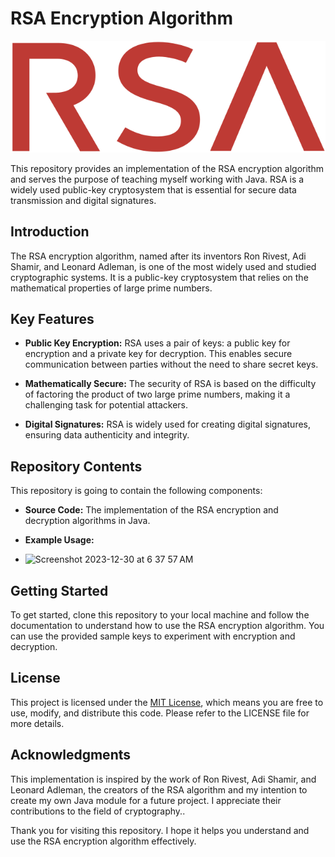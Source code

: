 # RSA Encryption Algorithm

![RSA Logo](RSA_Security_logo2.svg.png)

This repository provides an implementation of the RSA encryption algorithm and serves the purpose of teaching myself working with Java. RSA is a widely used public-key cryptosystem that is essential for secure data transmission and digital signatures.

## Introduction

The RSA encryption algorithm, named after its inventors Ron Rivest, Adi Shamir, and Leonard Adleman, is one of the most widely used and studied cryptographic systems. It is a public-key cryptosystem that relies on the mathematical properties of large prime numbers.

## Key Features

- **Public Key Encryption:** RSA uses a pair of keys: a public key for encryption and a private key for decryption. This enables secure communication between parties without the need to share secret keys.

- **Mathematically Secure:** The security of RSA is based on the difficulty of factoring the product of two large prime numbers, making it a challenging task for potential attackers.

- **Digital Signatures:** RSA is widely used for creating digital signatures, ensuring data authenticity and integrity.

## Repository Contents

This repository is going to contain the following components:

- **Source Code:** The implementation of the RSA encryption and decryption algorithms in Java.

- **Example Usage:**
-  <img width="850" alt="Screenshot 2023-12-30 at 6 37 57 AM" src="https://github.com/Deep03/RSA-Algorithm/assets/59480224/3ef8ea45-582b-447e-bfd1-ded8ab640938">

## Getting Started

To get started, clone this repository to your local machine and follow the documentation to understand how to use the RSA encryption algorithm. You can use the provided sample keys to experiment with encryption and decryption.

## License

This project is licensed under the [MIT License](LICENSE), which means you are free to use, modify, and distribute this code. Please refer to the LICENSE file for more details.

## Acknowledgments

This implementation is inspired by the work of Ron Rivest, Adi Shamir, and Leonard Adleman, the creators of the RSA algorithm and my intention to create my own Java module for a future project. I appreciate their contributions to the field of cryptography..

Thank you for visiting this repository. I hope it helps you understand and use the RSA encryption algorithm effectively.
